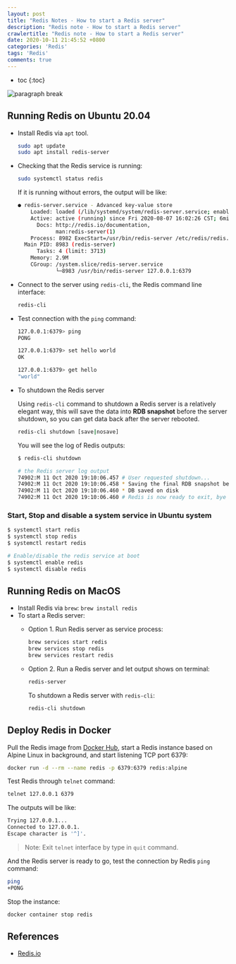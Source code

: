 ```yaml
---
layout: post
title: "Redis Notes - How to start a Redis server"
description: "Redis note - How to start a Redis server"
crawlertitle: "Redis note - How to start a Redis server"
date: 2020-10-11 21:45:52 +0800
categories: 'Redis'
tags: 'Redis'
comments: true
---
```


- toc
{:toc}

![paragraph break](https://order-brother.s3-ap-northeast-1.amazonaws.com/paragraph+break/separator-1.png)

## Running Redis on Ubuntu 20.04

- Install Redis via `apt` tool.

  ```bash
  sudo apt update
  sudo apt install redis-server
  ```

- Checking that the Redis service is running:

  ```bash
  sudo systemctl status redis
  ```

  If it is running without errors, the output will be like:

  ```bash
  ● redis-server.service - Advanced key-value store
      Loaded: loaded (/lib/systemd/system/redis-server.service; enabled; vendor preset: enable>
      Active: active (running) since Fri 2020-08-07 16:02:26 CST; 6min ago
        Docs: http://redis.io/documentation,
              man:redis-server(1)
      Process: 8982 ExecStart=/usr/bin/redis-server /etc/redis/redis.conf (code=exited, status=>
    Main PID: 8983 (redis-server)
        Tasks: 4 (limit: 3713)
      Memory: 2.9M
      CGroup: /system.slice/redis-server.service
              └─8983 /usr/bin/redis-server 127.0.0.1:6379
  ```

- Connect to the server using `redis-cli`, the Redis command line interface:

  ```bash
  redis-cli
  ```

- Test connection with the `ping` command:

  ```bash
  127.0.0.1:6379> ping
  PONG

  127.0.0.1:6379> set hello world
  OK

  127.0.0.1:6379> get hello
  "world"
  ```

- To shutdown the Redis server

  Using `redis-cli` command to shutdown a Redis server is a relatively elegant way, this will save the data into **RDB snapshot** before the server shutdown,
  so you can get data back after the server rebooted.

  ```bash
  redis-cli shutdown [save|nosave]
  ```

  You will see the log of Redis outputs:

  ```bash
  $ redis-cli shutdown

  # the Redis server log output
  74902:M 11 Oct 2020 19:10:06.457 # User requested shutdown...
  74902:M 11 Oct 2020 19:10:06.458 * Saving the final RDB snapshot before exiting.
  74902:M 11 Oct 2020 19:10:06.460 * DB saved on disk
  74902:M 11 Oct 2020 19:10:06.460 # Redis is now ready to exit, bye bye...
  ```

### Start, Stop and disable a system service in Ubuntu system

```bash
$ systemctl start redis
$ systemctl stop redis
$ systemctl restart redis

# Enable/disable the redis service at boot
$ systemctl enable redis
$ systemctl disable redis
```

## Running Redis on MacOS

- Install Redis via `brew`: `brew install redis`
- To start a Redis server:
  - Option 1. Run Redis server as service process:

    ```bash
    brew services start redis
    brew services stop redis
    brew services restart redis
    ```

  - Option 2. Run a Redis server and let output shows on terminal: 

    ```bash
    redis-server
    ```

    To shutdown a Redis server with `redis-cli`:

    ```bash
    redis-cli shutdown
    ```

## Deploy Redis in Docker

Pull the Redis image from [Docker Hub](https://hub.docker.com/_/redis), start a Redis instance based on Alpine Linux in background, and start listening TCP port 6379:

```bash
docker run -d --rm --name redis -p 6379:6379 redis:alpine
```

Test Redis through `telnet` command:

```bash
telnet 127.0.0.1 6379
```

The outputs will be like:

```bash
Trying 127.0.0.1...
Connected to 127.0.0.1.
Escape character is '^]'.

```

> Note: Exit `telnet` interface by type in `quit` command.

And the Redis server is ready to go, test the connection by Redis `ping` command:

```bash
ping
+PONG
```

Stop the instance:

```bash
docker container stop redis
```

## References

- [Redis.io](https://redis.io)
